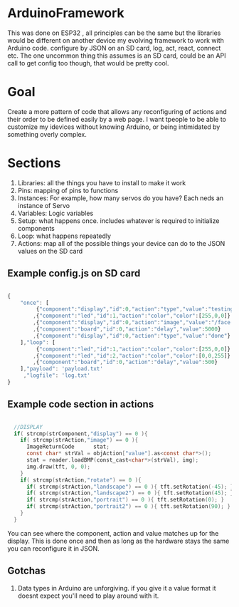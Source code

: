 # ArduinoFramework
This was done on ESP32 , all principles can be the same but the libraries would be different on another device
my evolving framework to work with Arduino code. configure by JSON on an SD card, log, act, react, connect etc. The one uncommon thing this assumes is an SD card, could be an API call to get config too though, that would be pretty cool.

# Goal
Create a more pattern of code that allows any reconfiguring of actions and their order to be defined easily by a web page. I want tpeople to be able to customize my idevices without knowing Arduino, or being intimidated by something overly complex. 

# Sections
1. Libraries: all the things you have to install to make it work
2. Pins: mapping of pins to functions
2. Instances: For example, how many servos do you have? Each neds an instance of Servo
3. Variables: Logic variables
4. Setup: what happens once. includes whatever is required to initialize components
5. Loop: what happens repeatedly
6. Actions: map all of the possible things your device can do to the JSON values on the SD card

## Example config.js on SD card
```javascript

{
    "once": [
         {"component":"display","id":0,"action":"type","value":"testing"}
        ,{"component":"led","id":1,"action":"color","color":[255,0,0]}
        ,{"component":"display","id":0,"action":"image","value":"/face.bmp"}
        ,{"component":"board","id":0,"action":"delay","value":5000}
        ,{"component":"display","id":0,"action":"type","value":"done"}
    ],"loop": [
         {"component":"led","id":1,"action":"color","color":[255,0,0]}
        ,{"component":"led","id":2,"action":"color","color":[0,0,255]}
        ,{"component":"board","id":0,"action":"delay","value":500}
    ],"payload": 'payload.txt'
     ,"logfile": 'log.txt'
}


```

## Example code section in actions
```c

  //DISPLAY
  if( strcmp(strComponent,"display") == 0 ){
    if( strcmp(strAction,"image") == 0 ){
      ImageReturnCode      stat;
      const char* strVal = objAction["value"].as<const char*>();
      stat = reader.loadBMP(const_cast<char*>(strVal), img);
      img.draw(tft, 0, 0);
    }
    if( strcmp(strAction,"rotate") == 0 ){
      if( strcmp(strAction,"landscape") == 0 ){ tft.setRotation(-45); }
      if( strcmp(strAction,"landscape2") == 0 ){ tft.setRotation(45); }
      if( strcmp(strAction,"portrait") == 0 ){ tft.setRotation(0); }
      if( strcmp(strAction,"portrait2") == 0 ){ tft.setRotation(90); }
    }
  }

```

You can see where the component, action and value matches up for the display. This is done once and then as long as the hardware stays the same you can reconfigure it in JSON.

## Gotchas
1. Data types in Arduino are unforgiving. if you give it a value format it doesnt expect you'll need to play around with it.
